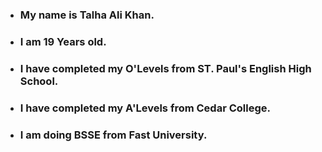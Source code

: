 - ### My name is Talha Ali Khan.
- ### I am 19 Years old.
- ### I have completed my O'Levels from ST. Paul's English High School.
- ### I have completed my A'Levels from Cedar College.
- ### I am doing BSSE from Fast University.
